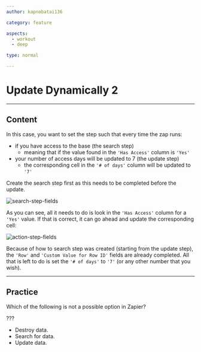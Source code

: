 ```yaml
---
author: kapnobatai136

category: feature

aspects:
  - workout
  - deep

type: normal

---
```


# Update Dynamically 2

---
## Content

In this case, you want to set the step such that every time the zap runs:
- if you have access to the base (the search step)
  - meaning that if the value found in the `'Has Access'` column is `'Yes'`
- your number of access days will be updated to 7 (the update step)
  - the corresponding cell in the `'# of days'` column will be updated to `'7'`

Create the search step first as this needs to be completed before the update.

![search-step-fields](https://img.enkipro.com/5d1aa922681912c4c6c345c914135ac0.png)

As you can see, all it needs to do is look in the `'Has Access'` column for a `'Yes'` value. If that is correct, it can go ahead and update the corresponding cell:

![action-step-fields](https://img.enkipro.com/b61453919e9333ea96bb40123d62242d.png)

Because of how to search step was created (starting from the update step), the `'Row'` and `'Custom Value for Row ID'` fields are already completed. All that is left to do is set the `'# of days'` to `'7'` (or any other number that you wish).

---
## Practice

Which of the following is not a possible option in Zapier?

???

* Destroy data.
* Search for data.
* Update data.